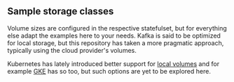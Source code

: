 ## Sample storage classes

Volume sizes are configured in the respective statefulset, but for everything else adapt the examples here to your needs. Kafka is said to be optimized for local storage, but this repository has taken a more pragmatic approach, typically using the cloud provider's volumes.

Kubernetes has lately introduced better support for [local volumes](https://kubernetes.io/docs/concepts/storage/volumes/#local) and for example [GKE](https://cloud.google.com/kubernetes-engine/docs/concepts/local-ssd) has so too, but such options are yet to be explored here.
